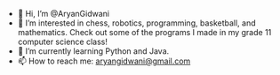 - 👋 Hi, I’m @AryanGidwani
- 👀 I’m interested in chess, robotics, programming, basketball, and mathematics. Check out some of the programs I made in my grade 11 computer science class!
- 🌱 I’m currently learning Python and Java.
- 📫 How to reach me: aryangidwani@gmail.com
<!---
AryanGidwani/AryanGidwani is a ✨ special ✨ repository because its `README.md` (this file) appears on your GitHub profile.
You can click the Preview link to take a look at your changes.
--->
